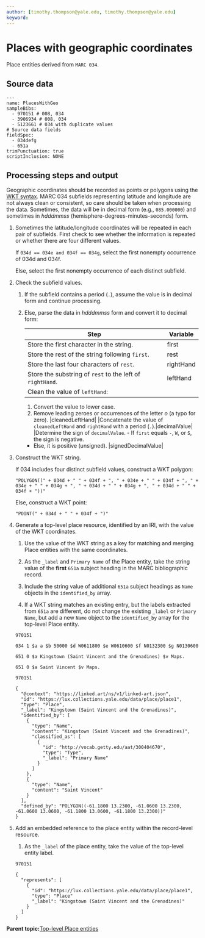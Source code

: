 ```yaml
---
author: [timothy.thompson@yale.edu, timothy.thompson@yale.edu]
keyword: 
---
```


# Places with geographic coordinates

Place entities derived from `MARC 034`.

## Source data

```
---
name: PlacesWithGeo
sampleBibs:
  - 970151 # 008, 034
  - 3906934 # 008, 034
  - 5123661 # 034 with duplicate values
# Source data fields
fieldSpec:
  - 034defg
  - 651a
trimPunctuation: true
scriptInclusion: NONE
```

## Processing steps and output

Geographic coordinates should be recorded as points or polygons using the [WKT syntax](https://en.wikipedia.org/wiki/Well-known_text_representation_of_geometry). MARC 034 subfields representing latitude and longitude are not always clean or consistent, so care should be taken when processing the data. Sometimes, the data will be in decimal form \(e.g., `085.000000`\) and sometimes in *hdddmmss* \(hemisphere-degrees-minutes-seconds\) form.

1.  Sometimes the latitude/longitude coordinates will be repeated in each pair of subfields. First check to see whether the information is repeated or whether there are four different values.

    If `034d == 034e and 034f == 034g`, select the first nonempty occurrence of 034d and 034f.

    Else, select the first nonempty occurrence of each distinct subfield.

2.  Check the subfield values.

    1.  If the subfield contains a period \(`.`\), assume the value is in decimal form and continue processing.
    2.  Else, parse the data in *hdddmmss* form and convert it to decimal form:

        |Step|Variable|
        |----|--------|
        |Store the first character in the string.|first|
        |Store the rest of the string following `first`.|rest|
        |Store the last four characters of `rest`.|rightHand|
        |Store the substring of `rest` to the left of `rightHand`.|leftHand|
        |Clean the value of `leftHand`:

        1.  Convert the value to lower case.
        2.  Remove leading zeroes or occurrences of the letter *o* \(a typo for zero\).
|cleanedLeftHand|
        |Concatenate the value of `cleanedLeftHand` and `rightHand` with a period \(`.`\).|decimalValue|
        |Determine the sign of `decimalValue`.        -   If `first` equals `-`, `W`, or `S`, the sign is negative.
        -   Else, it is positive \(unsigned\).
|signedDecimalValue|

3.  Construct the WKT string.

    If 034 includes four distinct subfield values, construct a WKT polygon:

    ```
    "POLYGON((" + 034d + " " + 034f + ", " + 034e + " " + 034f + ", " + 034e + " " + 034g + ", " + 034d + " " + 034g + ", " + 034d + " " + 034f + "))"
    ```

    Else, construct a WKT point:

    ```
    "POINT(" + 034d + " " + 034f + ")"
    ```

4.  Generate a top-level place resource, identified by an IRI, with the value of the WKT coordinates.

    1.  Use the value of the WKT string as a key for matching and merging Place entities with the same coordinates.

    2.  As the `_label` and `Primary Name` of the Place entity, take the string value of the **first** `651a` subject heading in the MARC bibliographic record.

    3.  Include the string value of additional `651a` subject headings as `Name` objects in the `identified_by` array.

    4.  If a WKT string matches an existing entry, but the labels extracted from `651a` are different, do not change the existing `_label` or `Primary Name`, but add a new `Name` object to the `identified_by` array for the top-level Place entity.

    `970151`

    ```
    034 1 $a a $b 50000 $d W0611800 $e W0610600 $f N0132300 $g N0130600
    ```

    ```
    651 0 $a Kingstown (Saint Vincent and the Grenadines) $v Maps.
    ```

    ```
    651 0 $a Saint Vincent $v Maps.
    ```

    `970151`

    ```
    {
      "@context": "https://linked.art/ns/v1/linked-art.json",
      "id": "https://lux.collections.yale.edu/data/place/place1",
      "type": "Place",
      "_label": "Kingstown (Saint Vincent and the Grenadines)",
      "identified_by": [
        {
          "type": "Name",
          "content": "Kingstown (Saint Vincent and the Grenadines)",
          "classified_as": [
            {
              "id": "http://vocab.getty.edu/aat/300404670",
              "type": "Type",
              "_label": "Primary Name"
            }
          ]
        },
        {
          "type": "Name",
          "content": "Saint Vincent"
        }
      ],
      "defined_by": "POLYGON((-61.1800 13.2300, -61.0600 13.2300, -61.0600 13.0600, -61.1800 13.0600, -61.1800 13.2300))"
    }
    ```

5.  Add an embedded reference to the place entity within the record-level resource.

    1.  As the `_label` of the place entity, take the value of the top-level entity label.

    `970151`

    ```
    {
      "represents": [
        {
          "id": "https://lux.collections.yale.edu/data/place/place1",
          "type": "Place"
          "_label": "Kingstown (Saint Vincent and the Grenadines)"
        }
      ]
    }
    ```


**Parent topic:**[Top-level Place entities](../concepts/top_level_place_entities.md)


